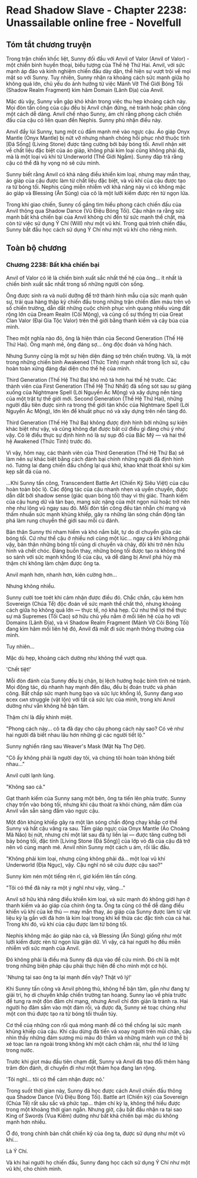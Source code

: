 # Read Shadow Slave - Chapter 2238: Unassailable online free - Novelfull

## Tóm tắt chương truyện

Trong trận chiến khốc liệt, Sunny đối đầu với Anvil of Valor (Anvil of Valor) - một chiến binh huyền thoại, biểu tượng của Thế hệ Thứ Hai. Anvil, với sức mạnh áp đảo và kinh nghiệm chiến đấu dày dặn, thể hiện sự vượt trội về mọi mặt so với Sunny. Tuy nhiên, Sunny nhận ra khoảng cách sức mạnh giữa họ không quá lớn, chủ yếu do ảnh hưởng từ việc Mảnh Vỡ Thế Giới Bóng Tối (Shadow Realm Fragment) kìm hãm Domain (Lãnh Địa) của Anvil.

Mặc dù vậy, Sunny vẫn gặp khó khăn trong việc thu hẹp khoảng cách này. Mọi đòn tấn công của cậu đều bị Anvil chặn đứng, né tránh hoặc phản công một cách dễ dàng. Anvil chế nhạo Sunny, ám chỉ rằng phong cách chiến đấu của cậu có liên quan đến Nephis. Sunny phủ nhận điều này.

Anvil đẩy lùi Sunny, tung một cú đấm mạnh mẽ vào ngực cậu. Áo giáp Onyx Mantle (Onyx Mantle) bị nứt vỡ nhưng nhanh chóng hồi phục nhờ thuộc tính [Đá Sống] (Living Stone) được tăng cường bởi bảy bóng tối. Anvil nhận xét về chất liệu đặc biệt của áo giáp, không phải kim loại cũng không phải đá, mà là một loại vũ khí từ Underworld (Thế Giới Ngầm). Sunny đáp trả rằng cậu có thể đã hy vọng nó sẽ cứu mình.

Sunny biết rằng Anvil có khả năng điều khiển kim loại, nhưng may mắn thay, áo giáp của cậu được làm từ chất liệu đặc biệt, và vũ khí của cậu được tạo ra từ bóng tối. Nephis cũng miễn nhiễm với khả năng này vì cô không mặc áo giáp và Blessing (Ân Sủng) của cô là một lưỡi kiếm được rèn từ ngọn lửa.

Trong khi giao chiến, Sunny cố gắng tìm hiểu phong cách chiến đấu của Anvil thông qua Shadow Dance (Vũ Điệu Bóng Tối). Cậu nhận ra rằng sức mạnh bất khả chiến bại của Anvil không chỉ đến từ sức mạnh thể chất, mà còn từ việc sử dụng Ý Chí (Will) như một vũ khí. Trong quá trình chiến đấu, Sunny bắt đầu học cách sử dụng Ý Chí như một vũ khí cho riêng mình.

## Toàn bộ chương

### Chương 2238: Bất khả chiến bại

Anvil of Valor có lẽ là chiến binh xuất sắc nhất thế hệ của ông... ít nhất là chiến binh xuất sắc nhất trong số những người còn sống.

Ông được sinh ra và nuôi dưỡng để trở thành hình mẫu của sức mạnh quân sự, trải qua hàng thập kỷ chiến đấu trong những trận chiến đẫm máu trên vô số chiến trường, dẫn dắt những cuộc chinh phục vinh quang nhiều vùng đất rộng lớn của Dream Realm (Cõi Mộng), và củng cố sự thống trị của Great Clan Valor (Đại Gia Tộc Valor) trên thế giới bằng thanh kiếm và cây búa của mình.

Theo một nghĩa nào đó, ông là hiện thân của Second Generation (Thế Hệ Thứ Hai). Ông mạnh mẽ, ông đáng sợ... ông độc đoán và hống hách.

Nhưng Sunny cũng là một sự hiện diện đáng sợ trên chiến trường. Và, là một trong những chiến binh Awakened (Thức Tỉnh) mạnh nhất trong lịch sử, cậu hoàn toàn xứng đáng đại diện cho thế hệ của mình.

Third Generation (Thế Hệ Thứ Ba) khó mô tả hơn hai thế hệ trước. Các thành viên của First Generation (Thế Hệ Thứ Nhất) đã sống sót sau sự giáng xuống của Nightmare Spell (Lời Nguyền Ác Mộng) và xây dựng nền tảng của một trật tự thế giới mới. Second Generation (Thế Hệ Thứ Hai), những người đầu tiên được sinh ra trong thế giới tàn khốc của Nightmare Spell (Lời Nguyền Ác Mộng), lớn lên để khuất phục nó và xây dựng trên nền tảng đó.

Third Generation (Thế Hệ Thứ Ba) không được định hình bởi những sự kiện khác biệt như vậy, và cũng không đạt được bất cứ điều gì đáng chú ý như vậy. Có lẽ điều thực sự định hình nó là sự sụp đổ của Bắc Mỹ — và hai thế hệ Awakened (Thức Tỉnh) trước đó.

Vì vậy, hôm nay, các thành viên của Third Generation (Thế Hệ Thứ Ba) sẽ làm nên sự khác biệt bằng cách đánh bại chính những người đã định hình nó. Tương lai đang chiến đấu chống lại quá khứ, khao khát thoát khỏi sự kìm kẹp sắt đá của nó.

...Khi Sunny tấn công, Transcendent Battle Art (Chiến Kỹ Siêu Việt) của cậu hoàn toàn bộc lộ. Các động tác của cậu nhanh nhẹn và uyển chuyển, được dẫn dắt bởi shadow sense (giác quan bóng tối) thay vì thị giác. Thanh kiếm của cậu hung dữ và tàn bạo, mang sức nặng của một ngọn núi hoặc trở nên nhẹ như lông vũ ngay sau đó. Mỗi đòn tấn công đều tàn nhẫn chí mạng và thấm nhuần sức mạnh khủng khiếp, gây ra những làn sóng chấn động tàn phá làm rung chuyển thế giới sau mỗi cú đánh.

Bản thân Sunny thì nham hiểm và khó nắm bắt, tự do di chuyển giữa các bóng tối. Cứ như thể cậu ở nhiều nơi cùng một lúc... ngay cả khi không phải vậy, bản thân những bóng tối cũng di chuyển và chảy, đôi khi trở nên hữu hình và chết chóc. Đáng buồn thay, những bóng tối được tạo ra không thể so sánh với sức mạnh khổng lồ của cậu, và dễ dàng bị Anvil phá hủy mà thậm chí không làm chậm được ông ta.

Anvil mạnh hơn, nhanh hơn, kiên cường hơn...

Nhưng không nhiều.

Sunny cười toe toét khi cảm nhận được điều đó. Chắc chắn, cậu kém hơn Sovereign (Chúa Tể) độc đoán về sức mạnh thể chất thô, nhưng khoảng cách giữa họ không quá lớn — thực tế, nó khá hẹp. Cứ như thể lợi thế thực sự mà Supremes (Tối Cao) sở hữu chủ yếu nằm ở mối liên hệ của họ với Domains (Lãnh Địa), và vì Shadow Realm Fragment (Mảnh Vỡ Cõi Bóng Tối) đang kìm hãm mối liên hệ đó, Anvil đã mất đi sức mạnh thông thường của mình.

Tuy nhiên...

Mặc dù hẹp, khoảng cách dường như không thể vượt qua.

'Chết tiệt!'

Mỗi đòn đánh của Sunny đều bị chặn, bị lệch hướng hoặc bình tĩnh né tránh. Mọi động tác, dù nhanh hay mạnh đến đâu, đều bị đoán trước và phản công. Bất chấp sức mạnh hung bạo và sức lực khổng lồ, Sunny đang изо всех сил struggle (vật lộn) với tất cả sức lực của mình, trong khi Anvil dường như vẫn không hề bận tâm.

Thậm chí là đầy khinh miệt.

"Phong cách này... cô ta đã dạy cho cậu phong cách này sao? Có vẻ như hai người đã biết nhau lâu hơn những gì các người tiết lộ."

Sunny nghiến răng sau Weaver's Mask (Mặt Nạ Thợ Dệt).

"Cô ấy không phải là người dạy tôi, và chúng tôi hoàn toàn không biết nhau..."

Anvil cười lạnh lùng.

"Không sao cả."

Gạt thanh kiếm của Sunny sang một bên, ông ta tiến lên phía trước. Sunny chạy trốn vào bóng tối, nhưng khi cậu thoát ra khỏi chúng, nắm đấm của Anvil vẫn sẵn sàng đấm vào ngực cậu.

Một đòn khủng khiếp gây ra một làn sóng chấn động chạy khắp cơ thể Sunny và hất cậu văng ra sau. Tấm giáp ngực của Onyx Mantle (Áo Choàng Mã Não) bị nứt, nhưng chỉ một lát sau đã tự liền lại — được tăng cường bởi bảy bóng tối, đặc tính [Living Stone (Đá Sống)] của lớp vỏ đá của cậu đã trở nên vô cùng mạnh mẽ. Anvil nhìn Sunny một cách u ám, rồi lắc đầu.

"Không phải kim loại, nhưng cũng không phải đá... một loại vũ khí Underworld (Địa Ngục), vậy. Cậu nghĩ nó sẽ cứu được cậu sao?"

Sunny kìm nén một tiếng rên rỉ, giơ kiếm lên tấn công.

"Tôi có thể đã nảy ra một ý nghĩ như vậy, vâng..."

Anvil sở hữu khả năng điều khiển kim loại, và sức mạnh đó không giới hạn ở thanh kiếm và áo giáp của chính ông ta. Ông ta cũng có thể dễ dàng điều khiển vũ khí của kẻ thù — may mắn thay, áo giáp của Sunny được làm từ vật liệu kỳ lạ gần với đá hơn là kim loại trong khi kế thừa các đặc tính của cả hai. Trong khi đó, vũ khí của cậu được làm từ bóng tối.

Nephis không mặc áo giáp nào cả, và Blessing (Ân Sủng) giống như một lưỡi kiếm được rèn từ ngọn lửa giận dữ. Vì vậy, cả hai người họ đều miễn nhiễm với sức mạnh của Anvil.

Đó không phải là điều mà Sunny đã dựa vào để cứu mình. Đó chỉ là một trong những biện pháp cậu phải thực hiện để cho mình một cơ hội.

'Nhưng tại sao ông ta lại mạnh đến vậy? Thật vô lý!'

Khi Sunny tấn công và Anvil phòng thủ, không hề bận tâm, gần như đang tự giải trí, họ di chuyển khắp chiến trường tan hoang. Sunny lao về phía trước để tung ra một đòn đâm chí mạng, nhưng Anvil chỉ đơn giản là tránh ra. Hai người họ đâm sầm vào một đám rối, và được đà, Sunny xé toạc chúng như một con thú được tạo ra từ bóng tối thuần túy.

Cơ thể của những con rối quá mỏng manh để có thể chống lại sức mạnh khủng khiếp của cậu. Khi cậu dừng đà tiến và xoay người trên mũi chân, cậu nhìn thấy những đám sương mù màu đỏ thẫm và những mảnh vụn cơ thể bị xé toạc lan ra ngoài trong không khí một cách chậm rãi, như thể lơ lửng trong nước.

Trước khi giọt máu đầu tiên chạm đất, Sunny và Anvil đã trao đổi thêm hàng trăm đòn đánh, di chuyển đi như một thảm họa đang lan rộng.

'Tôi nghĩ... tôi có thể cảm nhận được nó.'

Trong suốt thời gian này, Sunny đã học được cách Anvil chiến đấu thông qua Shadow Dance (Vũ Điệu Bóng Tối). Battle art (Chiến kỹ) của Sovereign (Chúa Tể) rất sâu sắc và phức tạp... thậm chí kỳ lạ, không thể hiểu được trong một khoảng thời gian ngắn. Nhưng giờ, cậu bắt đầu nhận ra tại sao King of Swords (Vua Kiếm) dường như bất khả chiến bại mặc dù không mạnh hơn nhiều.

Ở đó, trong chính bản chất chiến kỹ của ông ta, được sử dụng như một vũ khí...

Là Ý Chí.

Và khi hai người họ chiến đấu, Sunny đang học cách sử dụng Ý Chí như một vũ khí, cho chính mình.